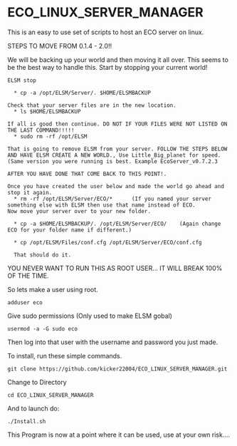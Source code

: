 # ECO_LINUX_SERVER_MANAGER
This is an easy to use set of scripts to host an ECO server on linux.

STEPS TO MOVE FROM 0.1.4 - 2.0!!
 
 We will be backing up your world and then moving it all over. This seems to be the best way to handle this.
 Start by stopping your current world!
 
 `ELSM stop`
 
      * cp -a /opt/ELSM/Server/. $HOME/ELSMBACKUP
      
    Check that your server files are in the new location.
      * ls $HOME/ELSMBACKUP
      
    If all is good then continue. DO NOT IF YOUR FILES WERE NOT LISTED ON THE LAST COMMAND!!!!!
      * sudo rm -rf /opt/ELSM
    
    That is going to remove ELSM from your server. FOLLOW THE STEPS BELOW AND HAVE ELSM CREATE A NEW WORLD., Use Little_Big_planet for speed.(Same version you were running is best. Example EcoServer_v0.7.2.3
    
    AFTER YOU HAVE DONE THAT COME BACK TO THIS POINT!.
    
    Once you have created the user below and made the world go ahead and stop it again.
      * rm -rf /opt/ELSM/Server/ECO/*      (If you named your server something else with ELSM then use that name instead of ECO.
    Now move your server over to your new folder.
      
      * cp -a $HOME/ELSMBACKUP/. /opt/ELSM/Server/ECO/    (Again change ECO for your folder name if different.)
      
      * cp /opt/ELSM/Files/conf.cfg /opt/ELSM/Server/ECO/conf.cfg
      
      That should do it.

YOU NEVER WANT TO RUN THIS AS ROOT USER... IT WILL BREAK 100% OF THE TIME.

So lets make a user using root.

`adduser eco`

Give sudo permissions (Only used to make ELSM gobal)

`usermod -a -G sudo eco`

Then log into that user with the username and password you just made.

To install, run these simple commands.

`git clone https://github.com/kicker22004/ECO_LINUX_SERVER_MANAGER.git`

Change to Directory

`cd ECO_LINUX_SERVER_MANAGER`

And to launch do:

`./Install.sh`

This Program is now at a point where it can be used, use at your own risk....
